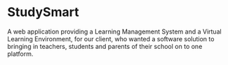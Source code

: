 # StudySmart
A web application providing a Learning Management System and a Virtual Learning Environment, for our client, who wanted a software solution to bringing in teachers, students and parents of their school on to one platform.

